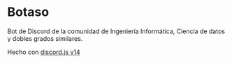 # Botaso
Bot de Discord de la comunidad de Ingeniería Informática, Ciencia de datos y dobles grados similares.

Hecho con [discord.js v14](https://discord.js.org)
